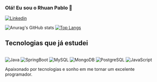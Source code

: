 ### Olá! Eu sou o Rhuan Pablo 👋

[![Linkedin](https://img.shields.io/badge/LinkedIn-0077B5?style=for-the-badge&logo=linkedin&logoColor=white
)](https://www.linkedin.com/in/rhuan-pablo-de-faria-200aa7234)

![Anurag's GitHub stats](https://github-readme-stats.vercel.app/api?username=anuraghazra&show_icons=true&theme=radical)
[![Top Langs](https://github-readme-stats.vercel.app/api/top-langs/?username=RhuanPablodeFaria&hid_progress=true)](https://github.com/RhuanPablodeFaria/github-readme-stats)


## Tecnologias que já estudei

<div style="display: inline_block"><br/>
  <img align"center" alt="Java" src="https://img.shields.io/badge/Java-ED8B00?style=for-the-badge&logo=openjdk&logoColor=white" />
  <img align"center" alt="SpringBoot" src="https://img.shields.io/badge/Spring-6DB33F?style=for-the-badge&logo=spring&logoColor=white" />
  <img align"center" alt="MySQL" src="https://img.shields.io/badge/MySQL-00000F?style=for-the-badge&logo=mysql&logoColor=white" />
  <img align"center" alt="MongoDB" src="https://img.shields.io/badge/MongoDB-4EA94B?style=for-the-badge&logo=mongodb&logoColor=white" />
  <img align"center" alt="PostgreSQL" src="https://img.shields.io/badge/PostgreSQL-316192?style=for-the-badge&logo=postgresql&logoColor=white" />
  <img align"center" alt="JavaScript" src="https://img.shields.io/badge/JavaScript-F7DF1E?style=for-the-badge&logo=javascript&logoColor=black" />
 </div>

Apaixonado por tecnologias e sonho em me tornar um excelente programador.
